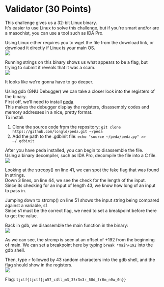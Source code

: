 # Validator (30 Points)  
  
This challenge gives us a 32-bit Linux binary.  
It's easier to use Linux to solve this challenge, but if you're smart and/or are a masochist, you can use a tool such as IDA Pro.  
  
Using Linux either requires you to wget the file from the download link, or download it directly if Linux is your main OS.  
![](https://github.com/jazon-liu/ctf-writeups/blob/master/tjctf-2018/images/validator-1.PNG)  
  
Running strings on this binary shows us what appears to be a flag, but trying to submit it reveals that it was a scam.  
![](https://github.com/jazon-liu/ctf-writeups/blob/master/tjctf-2018/images/validator-2.PNG)  
  
It looks like we're gonna have to go deeper.  
  
Using gdb (GNU Debugger) we can take a closer look into the registers of the binary.  
First off, we'll need to install [peda](https://github.com/longld/peda).  
This makes the debugger display the registers, disassembly codes and memory addresses in a nice, pretty format.  
To install:  
1. Clone the source code from the repository: ```git clone https://github.com/longld/peda.git ~/peda```  
2. Add the path to the .gdbinit file: ```echo "source ~/peda/peda.py" >> ~/.gdbinit```  
  
After you have peda installed, you can begin to disassemble the file.  
Using a binary decompiler, such as IDA Pro, decompile the file into a C file.  
![](https://github.com/jazon-liu/ctf-writeups/blob/master/tjctf-2018/images/validator-3.PNG)  
  
Looking at the strcopy() on line 41, we can spot the fake flag that was found in strings.  
Down 3 lines, on line 44, we see the check for the length of the input.  
Since its checking for an input of length 43, we know how long of an input to pass in.  
  
Jumping down to strcmp() on line 51 shows the input string being compared against a variable, s1.  
Since s1 must be the correct flag, we need to set a breakpoint before there to get the value.  
  
Back in gdb, we disassemble the main function in the binary:  
![](https://github.com/jazon-liu/ctf-writeups/blob/master/tjctf-2018/images/validator-4.PNG)  
  
As we can see, the strcmp is seen at an offset of +192 from the beginning of main.
We can set a breakpoint here by typing ```break *main+192``` into the gdb shell.  
  
Then, type ```r``` followed by 43 random characters into the gdb shell, and the flag should show in the registers.  
![](https://github.com/jazon-liu/ctf-writeups/blob/master/tjctf-2018/images/validator-5.PNG)  
  
Flag: ```tjctf{tjctf{ju57_c4ll_m3_35r3v3r_60d_fr0m_n0w_0n}}```

